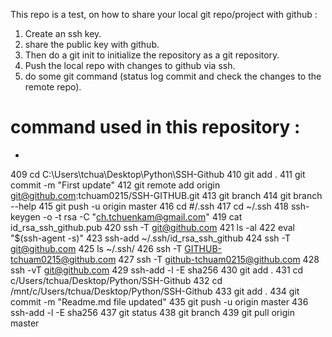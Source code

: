 This repo is a test, on how to share your local git repo/project with github : 
1. Create an ssh key. 
2. share the public key with github.
3. Then do a git init to initialize the repository as a git repository.
4. Push the local repo with changes to github via ssh. 
5. do some git command (status log commit and check the changes to the remote repo).

# command used in this repository :

- 

  409  cd C:\Users\tchua\Desktop\Python\SSH-Github
  410  git add . 
  411  git commit -m "First update"
  412  git remote add origin git@github.com:tchuam0215/SSH-GITHUB.git
  413  git branch
  414  git branch --help
  415  git push -u origin master
  416  cd #/.ssh
  417  cd ~/.ssh
  418  ssh-keygen -o -t rsa -C "ch.tchuenkam@gmail.com"
  419  cat id_rsa_ssh_github.pub
  420  ssh -T git@github.com
  421  ls -al
  422  eval "$(ssh-agent -s)"
  423  ssh-add ~/.ssh/id_rsa_ssh_github
  424  ssh -T git@github.com
  425  ls ~/.ssh/
  426  ssh -T GITHUB-tchuam0215@github.com
  427  ssh -T github-tchuam0215@github.com
  428  ssh -vT git@github.com
  429  ssh-add -l -E sha256
  430  git add .
  431  cd c/Users/tchua/Desktop/Python/SSH-Github
  432  cd /mnt/c/Users/tchua/Desktop/Python/SSH-Github
  433  git add .
  434  git commit -m "Readme.md file updated"
  435  git push -u origin master
  436  ssh-add -l -E sha256
  437  git status
  438  git branch
  439  git pull origin master
